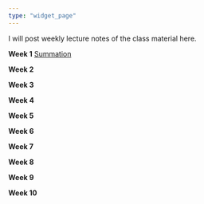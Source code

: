 ```yaml
---
type: "widget_page"
---
```


I will post weekly lecture notes of the class material here.

**Week 1** [Summation](https://drive.google.com/file/d/1APOw80xUXu6DEfJA5L_jb4w0ONZp54eA/view?usp=share_link)

**Week 2**

**Week 3**

**Week 4**

**Week 5**

**Week 6**

**Week 7**

**Week 8**

**Week 9**

**Week 10**
